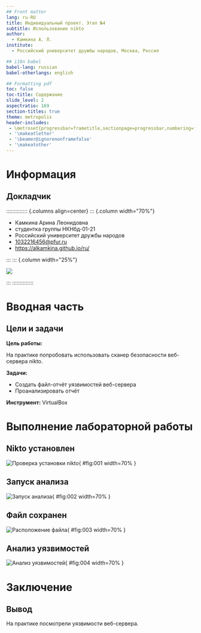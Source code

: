 ```yaml
---
## Front matter
lang: ru-RU
title: Индивидуальный проект. Этап №4
subtitle: Использование nikto
author:
  - Камкина А. Л.
institute:
  - Российский университет дружбы народов, Москва, Россия

## i18n babel
babel-lang: russian
babel-otherlangs: english

## Formatting pdf
toc: false
toc-title: Содержание
slide_level: 2
aspectratio: 169
section-titles: true
theme: metropolis
header-includes:
 - \metroset{progressbar=frametitle,sectionpage=progressbar,numbering=fraction}
 - '\makeatletter'
 - '\beamer@ignorenonframefalse'
 - '\makeatother'
---
```


# Информация

## Докладчик

:::::::::::::: {.columns align=center}
::: {.column width="70%"}

  * Камкина Арина Леонидовна
  * студентка группы НКНбд-01-21
  * Российский университет дружбы народов
  * [1032216456@pfur.ru](mailto:1032216456@rudn.ru)
  * <https://alkamkina.github.io/ru/>

:::
::: {.column width="25%"}

![](./image/me.jpg)

:::
::::::::::::::


# Вводная часть

## Цели и задачи

**Цель работы:**

На практике попробовать использовать сканер безопасности веб-сервера nikto.

**Задачи:**

- Создать файл-отчёт уязвимостей веб-сервера
- Проанализировать отчёт

**Инструмент:** VirtualBox

# Выполнение лабораторной работы

## Nikto установлен

![Проверка установки nikto](image/1.png){ #fig:001 width=70% }

## Запуск анализа

![Запуск анализа](image/2.png){ #fig:002 width=70% }

## Файл сохранен

![Расположение файла](image/3.png){ #fig:003 width=70% }

## Анализ уязвимостей

![Анализ уязвимостей](image/4.png){ #fig:004 width=70% }

# Заключение

## Вывод

На практике посмотрели уязвимости веб-сервера.
